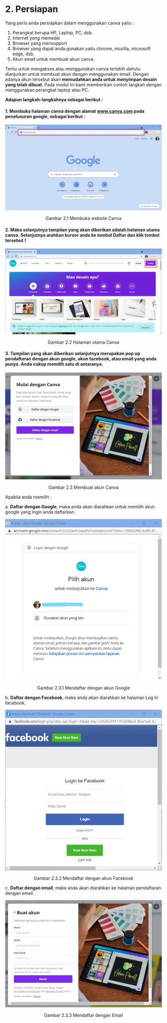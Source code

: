 # 2. Persiapan

Yang perlu anda persiapkan dalam menggunakan canva yaitu :

1. Perangkat berupa HP, Laptop, PC, dsb.
2. Internet yang memadai
3. Browser yang mensupport
4. Browser yang dapat anda gunakan yaitu chrome, mozilla, microsoft edge, dsb.
5. Akun email untuk membuat akun canva.

Tentu untuk mengakses atau menggunakan canva terlebih dahulu dianjurkan untuk membuat akun dengan menggunakan email. Dengan adanya akun tersebut akan **memudahkan anda untuk menyimpan desain yang telah dibuat**. Pada modul ini kami memberikan contoh langkah dengan menggunakan perangkat laptop atau PC.

**Adapun langkah-langkahnya sebagai berikut :**

#### 1. Membuka halaman canva dengan alamat www.canva.com pada penelusuran google, sebagai berikut :

<p align="center">
<img src="/img/image34.jpg"/> 
</p> 
<p align="center">Gambar 2.1 Membuka website Canva</p>  

#### 2. Maka selanjutnya tampilan yang akan diberikan adalah halaman utama canva. Selanjutnya arahkan kursor anda ke tombol Daftar dan klik tombol tersebut.!

<p align="center">
<img src="/img/image6.jpg"/> 
</p> 
<p align="center">Gambar 2.2 Halaman utama Canva</p>

#### 3. Tampilan yang akan diberikan selanjutnya merupakan pop up pendaftaran dengan akun google, akun facebook, atau email yang anda punya. Anda cukup memilih satu di antaranya.  

<p align="center">
<img src="/img/image69.jpg"/> 
</p> 
<p align="center">Gambar 2.3 Membuat akun Canva</p>  

Apabila anda memilih :  

a. **Daftar dengan Google**, maka anda akan diarahkan untuk memilih akun google yang ingin anda daftarkan.  

<p align="center">
<img src="/img/image12.jpg"/> 
</p> 
<p align="center">Gambar 2.3.1 Mendaftar dengan akun Google</p>  

b. **Daftar dengan Facebook**, maka anda akan diarahkan ke halaman Log In facebook.  

<p align="center">
<img src="/img/image31.jpg"/> 
</p> 
<p align="center">Gambar 2.3.2 Mendaftar dengan akun Facebook</p>  

c. **Daftar dengan email**, maka anda akan diarahkan ke halaman pendaftaran dengan email.  

<p align="center">
<img src="/img/image47.jpg"/> 
</p> 
<p align="center">Gambar 2.3.3 Mendaftar dengan Email</p>  


